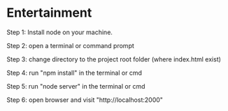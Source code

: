 # Entertainment

Step 1: Install node on your machine.

Step 2: open a terminal or command prompt

Step 3: change directory to the project root folder (where index.html exist)

Step 4: run "npm install" in the terminal or cmd

Step 5: run "node server" in the terminal or cmd

Step 6: open browser and visit "http://localhost:2000"
